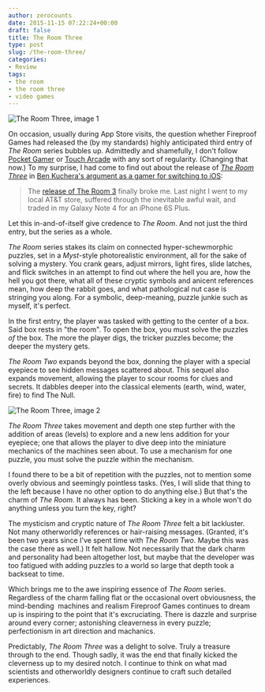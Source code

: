 ```yaml
---
author: zerocounts
date: 2015-11-15 07:22:24+00:00
draft: false
title: The Room Three
type: post
slug: /the-room-three/
categories:
- Review
tags:
- the room
- the room three
- video games
---
```


![The Room Three, image 1](/the-room-3-1.png)

On occasion, usually during App Store visits, the question whether Fireproof Games had released the (by my standards) highly anticipated third entry of _The Room_ series bubbles up. Admittedly and shamefully, I don't follow [Pocket Gamer](http://www.pocketgamer.co.uk) or [Touch Arcade](http://toucharcade.com) with any sort of regularity. (Changing that now.) To my surprise, I had come to find out about the release of _[The Room Three](https://itunes.apple.com/us/app/the-room-three/id918054748?mt=8)_ in [Ben Kuchera's argument as a gamer for switching to iOS](http://www.polygon.com/2015/11/5/9675740/apple-gaming-android-google-late-games):

> The [release of The Room 3](https://itunes.apple.com/us/app/the-room-three/id918054748?mt=8) finally broke me. Last night I went to my local AT&T store, suffered through the inevitable awful wait, and traded in my Galaxy Note 4 for an iPhone 6S Plus.

Let this in-and-of-itself give credence to _The Room_. And not just the third entry, but the series as a whole.

_The Room_ series stakes its claim on connected hyper-schewmorphic puzzles, set in a _Myst_-style photorealistic environment, all for the sake of solving a mystery. You crank gears, adjust mirrors, light fires, slide latches, and flick switches in an attempt to find out where the hell you are, how the hell you got there, what all of these cryptic symbols and anicent references mean, how deep the rabbit goes, and what pathological nut case is stringing you along. For a symbolic, deep-meaning, puzzle junkie such as myself, it's perfect.

In the first entry, the player was tasked with getting to the center of a box. Said box rests in "the room". To open the box, you must solve the puzzles _of_ the box. The more the player digs, the tricker puzzles become; the deeper the mystery gets.

_The Room Two_ expands beyond the box, donning the player with a special eyepiece to see hidden messages scattered about. This sequel also expands movement, allowing the player to scour rooms for clues and secrets. It dabbles deeper into the classical elements (earth, wind, water, fire) to find The Null.

![The Room Three, image 2](/the-room-3-2.png)

_The Room Three_ takes movement and depth one step further with the addition of areas (levels) to explore and a new lens addition for your eyepiece; one that allows the player to dive deep into the miniature mechanics of the machines seen about. To use a mechanism for one puzzle, you must solve the puzzle within the mechanism.

I found there to be a bit of repetition with the puzzles, not to mention some overly obvious and seemingly pointless tasks. (Yes, I will slide that thing to the left because I have no other option to do anything else.) But that's the charm of _The Room_. It always has been. Sticking a key in a whole won't do anything unless you turn the key, right?

The mysticism and cryptic nature of _The Room Three_ felt a bit lackluster. Not many otherworldly references or hair-raising messages. (Granted, it's been two years since I've spent time with _The Room Two_. Maybe this was the case there as well.) It felt hallow. Not necessarily that the dark charm and personality had been altogether lost, but maybe that the developer was too fatigued with adding puzzles to a world so large that depth took a backseat to time.

Which brings me to the awe inspiring essence of _The Room_ series. Regardless of the charm falling flat or the occasional overt obviousness, the mind-bending  machines and realism Fireproof Games continues to dream up is inspiring to the point that it's excruciating. There is dazzle and surprise around every corner; astonishing cleaverness in every puzzle; perfectionism in art direction and machanics.

Predictably, _The Room Three_ was a delight to solve. Truly a treasure through to the end. Though sadly, it was the end that finally kicked the cleverness up to my desired notch. I continue to think on what mad scientists and otherworldly designers continue to craft such detailed experiences.
